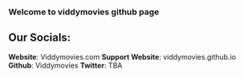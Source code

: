 ### Welcome to viddymovies github page
## Our Socials:
**Website**: Viddymovies.com
**Support Website**: viddymovies.github.io
**Github**: Viddymovies
**Twitter**: TBA
